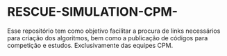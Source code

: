 # RESCUE-SIMULATION-CPM-
Esse repositório tem como objetivo facilitar a procura de links necessários para criação dos algoritmos, bem como a publicação de códigos para competição e estudos. Exclusivamente das equipes CPM.
